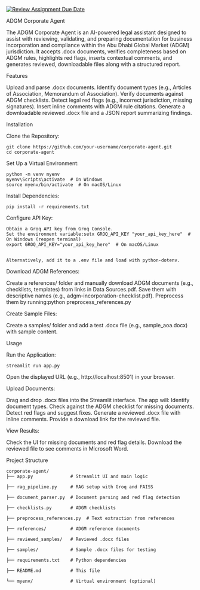 [![Review Assignment Due Date](https://classroom.github.com/assets/deadline-readme-button-22041afd0340ce965d47ae6ef1cefeee28c7c493a6346c4f15d667ab976d596c.svg)](https://classroom.github.com/a/vgbm4cZ0)



ADGM Corporate Agent

The ADGM Corporate Agent is an AI-powered legal assistant designed to assist with reviewing, validating, and preparing documentation for business incorporation and compliance within the Abu Dhabi Global Market (ADGM) jurisdiction. It accepts .docx documents, verifies completeness based on ADGM rules, highlights red flags, inserts contextual comments, and generates reviewed, downloadable files along with a structured report.

Features

Upload and parse .docx documents.
Identify document types (e.g., Articles of Association, Memorandum of Association).
Verify documents against ADGM checklists.
Detect legal red flags (e.g., incorrect jurisdiction, missing signatures).
Insert inline comments with ADGM rule citations.
Generate a downloadable reviewed .docx file and a JSON report summarizing findings.


Installation

Clone the Repository:

    git clone https://github.com/your-username/corporate-agent.git
    cd corporate-agent

Set Up a Virtual Environment:

    python -m venv myenv
    myenv\Scripts\activate  # On Windows
    source myenv/bin/activate  # On macOS/Linux


Install Dependencies:

    pip install -r requirements.txt


Configure API Key:

    Obtain a Groq API key from Groq Console.
    Set the environment variable:setx GROQ_API_KEY "your_api_key_here"  # On Windows (reopen terminal)
    export GROQ_API_KEY="your_api_key_here"  # On macOS/Linux


    Alternatively, add it to a .env file and load with python-dotenv.


Download ADGM References:

Create a references/ folder and manually download ADGM documents (e.g., checklists, templates) from links in Data Sources.pdf. Save them with descriptive names (e.g., adgm-incorporation-checklist.pdf).
Preprocess them by running:python preprocess_references.py




Create Sample Files:

Create a samples/ folder and add a test .docx file (e.g., sample_aoa.docx) with sample content.



Usage

Run the Application:

    streamlit run app.py


Open the displayed URL (e.g., http://localhost:8501) in your browser.


Upload Documents:

Drag and drop .docx files into the Streamlit interface.
The app will:
Identify document types.
Check against the ADGM checklist for missing documents.
Detect red flags and suggest fixes.
Generate a reviewed .docx file with inline comments.
Provide a download link for the reviewed file.




View Results:

Check the UI for missing documents and red flag details.
Download the reviewed file to see comments in Microsoft Word.



Project Structure

    corporate-agent/
    ├── app.py              # Streamlit UI and main logic
    
    ├── rag_pipeline.py     # RAG setup with Groq and FAISS
    
    ├── document_parser.py  # Document parsing and red flag detection
    
    ├── checklists.py       # ADGM checklists
    
    ├── preprocess_references.py  # Text extraction from references
    
    ├── references/         # ADGM reference documents
    
    ├── reviewed_samples/   # Reviewed .docx files
    
    ├── samples/            # Sample .docx files for testing
    
    ├── requirements.txt    # Python dependencies
    
    ├── README.md           # This file
    
    └── myenv/              # Virtual environment (optional)



